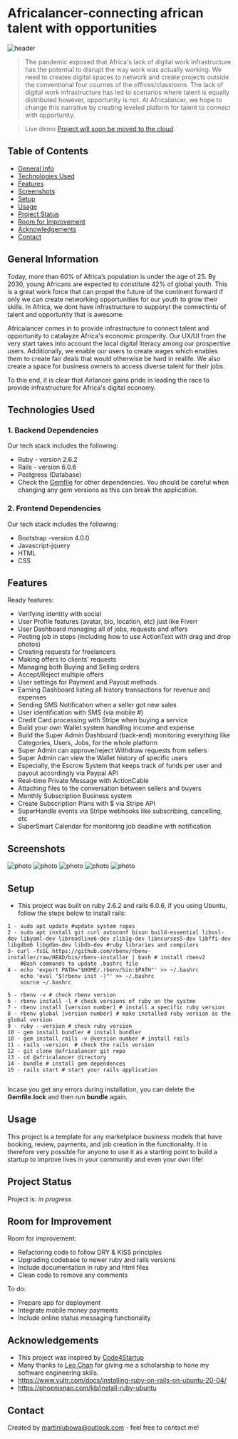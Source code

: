 # Africalancer-connecting african talent with opportunities
![header](/images/header.png)
> The pandemic exposed that Africa's lack of digital work infrastructure has the potential to disrupt the way work was actually working.  We need to creates digital spaces to network and create projects outside the conventional four cournes of the offices/classroom.   The lack of digital work infrastructure has led to scenarios where talent is  equally distributed however, opportunity  is not. At Africalancer, we hope to change this narrative by creating  leveled plaform for talent to connect with opportunity. 


> Live demo [Project will soon be moved to  the cloud](#). <!-- If you have the project hosted somewhere, include the link here. -->

## Table of Contents
* [General Info](#general-information)
* [Technologies Used](#technologies-used)
* [Features](#features)
* [Screenshots](#screenshots)
* [Setup](#setup)
* [Usage](#usage)
* [Project Status](#project-status)
* [Room for Improvement](#room-for-improvement)
* [Acknowledgements](#acknowledgements)
* [Contact](#contact)
<!-- * [License](#license) -->


## General Information

Today, more than 60% of Africa’s population is under the age of 25. By 2030, young Africans are expected to constitute 42% of global youth.  This is a great work force  that  can propel  the future of the continent forward if only we can  create  networking opportunities  for our youth to grow their skills.  In Africa, we dont have infrastructure to supporyt the connectintu of talent and opportunity that is awesome. 

Africalancer comes in  to provide infrastructure to connect talent and opportunity to catalayze Africa's economic prosperity.  Our UX/UI from the very start takes into account the local digital literacy among our prospective users.  Additionally,  we enable our users to create wages which enables them to create fair deals that would otherwise be hard in realife. We also create  a space for  business owners to access  diverse talent for their jobs. 


To this end, it is clear that Airlancer gains pride in leading the race to  provide infrastructure for Africa's digital economy.



## Technologies Used

### 1. Backend Dependencies
Our tech stack includes the following:
- Ruby - version 2.6.2
- Rails - version 6.0.6
- Postgress (Database)
- Check the [Gemfile](./Gemfile) for other dependencies. You should be careful when changing any   gem versions as this  can break the application. 

### 2. Frontend Dependencies
Our tech stack includes the following:
- Bootstrap -version 4.0.0
- Javascript-jquery
- HTML
- CSS


## Features

Ready features:

- Verifying identity with social
- User Profile features (avatar, bio, location, etc) just like Fiverr
- User Dashboard managing all of jobs, requests and offers
- Posting job in steps (including how to use ActionText with drag and drop photos)
- Creating requests for freelancers
- Making offers to clients' requests
- Managing both Buying and Selling orders
- Accept/Reject multiple offers
- User settings for Payment and Payout methods
- Earning Dashboard listing all history transactions for revenue and expenses
- Sending SMS Notification when a seller got new sales
- User identification with SMS (via mobile #) 
- Credit Card processing with Stripe when buying a service
- Build your own Wallet system handling income and expense
- Build the Super Admin Dashboard (back-end) monitoring everything like Categories, Users, Jobs, for the whole platform
- Super Admin can approve/reject Withdraw requests from sellers
- Super Admin can view the Wallet history of specific users
- Especially, the Escrow System that keeps track of funds per user and payout accordingly via Paypal API
- Real-time Private Message with ActionCable
- Attaching files to the conversation between sellers and buyers
- Monthly Subscription Business system
- Create Subscription Plans with $ via Stripe API
- SuperHandle events via Stripe webhooks like subscribing, cancelling, etc
- SuperSmart Calendar for monitoring job deadline with notification




## Screenshots

![photo](/images/fiver-1.png)
![photo](/images/fiver-2.png)
![photo](/images/fiver-3.png)
![photo](/images/fiver-4.png)
![photo](/images/fiver-5.png)
<!-- If you have screenshots you'd like to share, include them here. -->


## Setup

* This project was built on ruby 2.6.2 and rails 6.0.6, if you using Ubuntu, follow the steps below to install rails:
``` 
1 - sudo apt update #update system repos
2 - sudo apt install git curl autoconf bison build-essential libssl-dev libyaml-dev libreadline6-dev zlib1g-dev libncurses5-dev libffi-dev libgdbm6 libgdbm-dev libdb-dev #ruby libraries and compilers
3- curl -fsSL https://github.com/rbenv/rbenv-installer/raw/HEAD/bin/rbenv-installer | bash # install rbenv2
    #Bash commands to update .bashrc file
4 - echo 'export PATH="$HOME/.rbenv/bin:$PATH"' >> ~/.bashrc
    echo 'eval "$(rbenv init -)"' >> ~/.bashrc
    source ~/.bashrc

5 - rbenv -v # check rbenv version
6 - rbenv install -l # check versions of ruby on the systme
7 - rbenv install [version number] # install a specific ruby version
8 - rbenv global [version number] # make installed ruby version as the global version
9 - ruby --version # check ruby version
10 - gem install bundler # install bundler 
10 - gem install rails -v @version number # install rails
11 - rails -version  # check the rails version
12 - git clone @africalancer git repo
13 - cd @africalancer directory
14 - bundle # install gem dependences
15 - rails start # start your rails application


```
Incase you get any errors during installation, you can delete the **Gemfile.lock** and then run **bundle** again. 


## Usage

This project is a template for  any marketplace business models  that have booking,  review, payments, and job creation in the functionality.  It is therefore very possible for anyone to use it as a starting point to build a startup  to improve   lives in your community and even your own life!


## Project Status

Project is: _in progress_ 


## Room for Improvement

Room for improvement:
- Refactoring code to follow DRY & KISS principles
- Upgrading codebase to  newer ruby and rails  versions
- Include documentation in ruby and html files
- Clean code to remove any comments

To do:
- Prepare app for deployment
- Integrate mobile money payments
- Include online status messaging functionality


## Acknowledgements

- This project was inspired by [Code4Startup](https://code4startup.com/)
- Many thanks to [Leo Chan](https://hk.linkedin.com/in/leowchan) for giving me a scholarship to hone my software engineering skills. 
- <https://www.vultr.com/docs/installing-ruby-on-rails-on-ubuntu-20-04/>
- <https://phoenixnap.com/kb/install-ruby-ubuntu>


## Contact
Created by <martinlubowa@outlook.com> - feel free to contact me!


<!-- Optional -->
<!-- ## License -->
<!-- This project is open source and available under the [... License](). -->

<!-- You don't have to include all sections - just the one's relevant to your project -->


